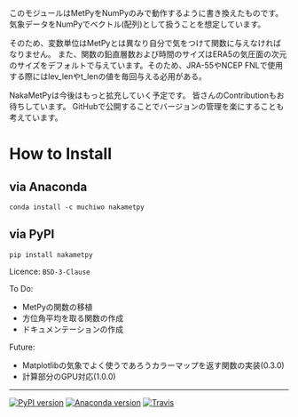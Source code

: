 このモジュールはMetPyをNumPyのみで動作するように書き換えたものです。
気象データをNumPyでベクトル(配列)として扱うことを想定しています。

そのため、変数単位はMetPyとは異なり自分で気をつけて関数に与えなければなりません。
また、関数の鉛直層数および時間のサイズはERA5の気圧面の次元のサイズをデフォルトで与えています。そのため、JRA-55やNCEP FNLで使用する際にはlev_lenやt_lenの値を毎回与える必用がある。

NakaMetPyは今後はもっと拡充していく予定です。
皆さんのContributionもお待ちしています。
GitHubで公開することでバージョンの管理を楽にすることも考えています。

# How to Install
## via Anaconda

```
conda install -c muchiwo nakametpy
````

## via PyPI

```
pip install nakametpy
````

Licence: `BSD-3-Clause`

To Do: 
 - MetPyの関数の移植
 - 方位角平均を取る関数の作成
 - ドキュメンテーションの作成

Future:
 - Matplotlibの気象でよく使うであろうカラーマップを返す関数の実装(0.3.0)
 - 計算部分のGPU対応(1.0.0)

---
[![PyPI version][pypi-image]][pypi-link]
[![Anaconda version][anaconda-v-image]][anaconda-v-link]
[![Travis][travis-image]][travis-link]

[pypi-image]: https://badge.fury.io/py/nakametpy.svg
[pypi-link]: https://pypi.org/project/nakametpy/
[anaconda-v-image]: https://anaconda.org/muchiwo/nakametpy/badges/version.svg
[anaconda-v-link]: https://anaconda.org/muchiwo/nakametpy
[travis-image]: https://travis-ci.org/muchojp/NakaMetPy.svg?branch=main
[travis-link]: https://travis-ci.org/github/muchojp/NakaMetPy
 
